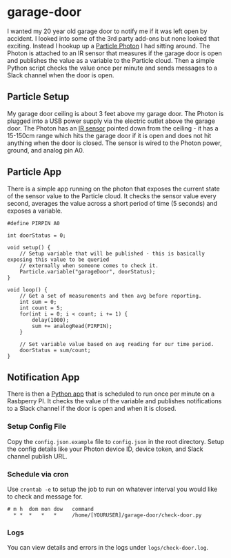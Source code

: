 # garage-door

I wanted my 20 year old garage door to notify me if it was left open by accident. I looked into some of the 3rd party add-ons
but none looked that exciting. Instead I hookup up a [Particle Photon](https://store.particle.io/) I had sitting around. The Photon is attached to an IR sensor that measures if the garage door is open and publishes the value as a variable to the Particle cloud. Then a simple Python script checks the value once per minute and sends messages to a Slack channel when the door is open.

## Particle Setup

My garage door ceiling is about 3 feet above my garage door. The Photon is plugged into a USB power supply via the electric
outlet above the garage door. The Photon has an [IR sensor](https://www.adafruit.com/products/1031) pointed down from the ceiling - it has a 15-150cm range which hits the garage door if it is open and does not hit anything when the door is closed. The sensor is wired to the Photon power, ground, and analog pin A0. 

## Particle App

There is a simple app running on the photon that exposes the current state of the sensor value to the Particle
cloud. It checks the sensor value every second, averages the value across a short period of time (5 seconds) and
exposes a variable.

```
#define PIRPIN A0

int doorStatus = 0;

void setup() {
    // Setup variable that will be published - this is basically exposing this value to be queried
    // externally when someone comes to check it.
    Particle.variable("garageDoor", doorStatus); 
}
 
void loop() {
    // Get a set of measurements and then avg before reporting.
    int sum = 0;
    int count = 5;
    for(int i = 0; i < count; i += 1) {
        delay(1000);
        sum += analogRead(PIRPIN);
    }
    
    // Set variable value based on avg reading for our time period. 
    doorStatus = sum/count;
}
```

## Notification App

There is then a [Python app](check-door.py) that is scheduled to run once per minute on a Rasbperry PI. It checks the value 
of the variable and publishes notifications to a Slack channel if the door is open and when it is closed.

### Setup Config File

Copy the `config.json.example` file to `config.json` in the root directory. Setup the config details like your Photon device ID, device token, and Slack channel publish URL.

### Schedule via cron

Use `crontab -e` to setup the job to run on whatever interval you would like to check and message for.
```
# m h  dom mon dow   command
  * *  *   *   *     /home/[YOURUSER]/garage-door/check-door.py 
```

### Logs

You can view details and errors in the logs under `logs/check-door.log`. 
